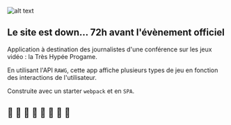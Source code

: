 ![alt text](https://images.unsplash.com/photo-1534488972407-5a4aa1e47d83?ixid=MXwxMjA3fDB8MHxwaG90by1wYWdlfHx8fGVufDB8fHw%3D&ixlib=rb-1.2.1&auto=format&fit=crop&w=1418&q=80)

## Le site est down... 72h avant l'évènement officiel

Application à destination des journalistes d'une conférence sur les jeux vidéo : la Très Hypée Progame.

En utilisant l'API `RAWG`, cette app affiche plusieurs types de jeu en fonction des interactions de l'utilisateur.

Construite avec un starter `webpack` et en `SPA`.

## 👾 👾 👾 👾 👾 👾 👾 👾